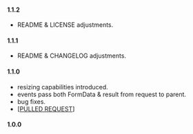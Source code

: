 #### 1.1.2

 * README & LICENSE adjustments.

#### 1.1.1
    
 * README & CHANGELOG adjustments.

#### 1.1.0 

 * resizing capabilities introduced.
 * events pass both FormData & result from request to parent.
 * bug fixes.
 * [[PULLED REQUEST](https://github.com/viral-vector/vue-upload-image/commit/20ba66f3126db0cc0ca14d2d45f26917d3ff50ba)]
 
#### 1.0.0